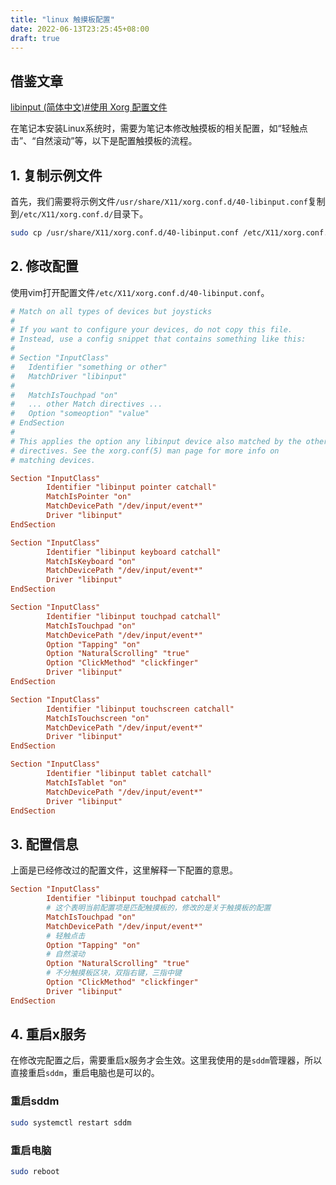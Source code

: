 ```yaml
---
title: "linux 触摸板配置"
date: 2022-06-13T23:25:45+08:00
draft: true
---
```


## 借鉴文章

[libinput (简体中文)#使用 Xorg 配置文件][1]

在笔记本安装Linux系统时，需要为笔记本修改触摸板的相关配置，如“轻触点击”、“自然滚动”等，以下是配置触摸板的流程。

## 1. 复制示例文件

首先，我们需要将示例文件`/usr/share/X11/xorg.conf.d/40-libinput.conf`复制到`/etc/X11/xorg.conf.d/`目录下。

```bash
sudo cp /usr/share/X11/xorg.conf.d/40-libinput.conf /etc/X11/xorg.conf.d/
```

## 2. 修改配置

使用vim打开配置文件`/etc/X11/xorg.conf.d/40-libinput.conf`。

```conf
# Match on all types of devices but joysticks
#
# If you want to configure your devices, do not copy this file.
# Instead, use a config snippet that contains something like this:
#
# Section "InputClass"
#   Identifier "something or other"
#   MatchDriver "libinput"
#
#   MatchIsTouchpad "on"
#   ... other Match directives ...
#   Option "someoption" "value"
# EndSection
#
# This applies the option any libinput device also matched by the other
# directives. See the xorg.conf(5) man page for more info on
# matching devices.

Section "InputClass"
        Identifier "libinput pointer catchall"
        MatchIsPointer "on"
        MatchDevicePath "/dev/input/event*"
        Driver "libinput"
EndSection

Section "InputClass"
        Identifier "libinput keyboard catchall"
        MatchIsKeyboard "on"
        MatchDevicePath "/dev/input/event*"
        Driver "libinput"
EndSection

Section "InputClass"
        Identifier "libinput touchpad catchall"
        MatchIsTouchpad "on"
        MatchDevicePath "/dev/input/event*"
        Option "Tapping" "on"
        Option "NaturalScrolling" "true"
        Option "ClickMethod" "clickfinger"
        Driver "libinput"
EndSection

Section "InputClass"
        Identifier "libinput touchscreen catchall"
        MatchIsTouchscreen "on"
        MatchDevicePath "/dev/input/event*"
        Driver "libinput"
EndSection

Section "InputClass"
        Identifier "libinput tablet catchall"
        MatchIsTablet "on"
        MatchDevicePath "/dev/input/event*"
        Driver "libinput"
EndSection
```

## 3. 配置信息
上面是已经修改过的配置文件，这里解释一下配置的意思。

```conf
Section "InputClass"
        Identifier "libinput touchpad catchall"
        # 这个表明当前配置项是匹配触摸板的，修改的是关于触摸板的配置
        MatchIsTouchpad "on"
        MatchDevicePath "/dev/input/event*"
        # 轻触点击
        Option "Tapping" "on"
        # 自然滚动
        Option "NaturalScrolling" "true"
        # 不分触摸板区块，双指右键，三指中键
        Option "ClickMethod" "clickfinger"
        Driver "libinput"
EndSection
```

## 4. 重启x服务

在修改完配置之后，需要重启x服务才会生效。这里我使用的是`sddm`管理器，所以直接重启`sddm`，重启电脑也是可以的。

### 重启sddm

```bash
sudo systemctl restart sddm
```

### 重启电脑

```bash
sudo reboot
```

[1]: https://wiki.archlinux.org/title/Libinput_(%E7%AE%80%E4%BD%93%E4%B8%AD%E6%96%87)#%E4%BD%BF%E7%94%A8_Xorg_%E9%85%8D%E7%BD%AE%E6%96%87%E4%BB%B6
